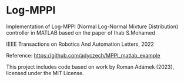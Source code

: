 # Log-MPPI

Implementation of Log-MPPI (Normal Log-Normal Mixture Distribution) controller in MATLAB based on the paper of Ihab S.Mohamed

IEEE Transactions on Robotics And Automation Letters, 2022

Reference: https://github.com/adyczech/MPPI_matlab_example

This project includes code based on work by Roman Adámek (2023), licensed under the MIT License.
